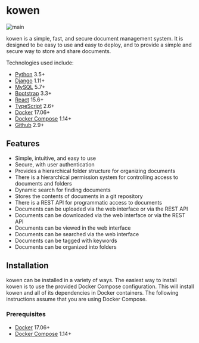# kowen

![main](https://github.com/bobikenobi12/kowen/actions/workflows/main.yml/badge.svg)

kowen is a simple, fast, and secure document management system. It is
designed to be easy to use and easy to deploy, and to provide a simple
and secure way to store and share documents.

Technologies used include:

- [Python](https://www.python.org/) 3.5+
- [Django](https://www.djangoproject.com/) 1.11+
- [MySQL](https://www.mysql.com/) 5.7+
- [Bootstrap](http://getbootstrap.com/) 3.3+
- [React](https://facebook.github.io/react/) 15.6+
- [TypeScript](https://www.typescriptlang.org/) 2.6+
- [Docker](https://www.docker.com/) 17.06+
- [Docker Compose](https://docs.docker.com/compose/) 1.14+
- [Github](https://github.com) 2.9+

## Features

- Simple, intuitive, and easy to use
- Secure, with user authentication
- Provides a hierarchical folder structure for organizing documents
- There is a hierarchical permission system for controlling access to
  documents and folders
- Dynamic search for finding documents
- Stores the contents of documents in a git repository
- There is a REST API for programmatic access to documents
- Documents can be uploaded via the web interface or via the REST API
- Documents can be downloaded via the web interface or via the REST API
- Documents can be viewed in the web interface
- Documents can be searched via the web interface
- Documents can be tagged with keywords
- Documents can be organized into folders

<!-- ## Screenshots

### Login

to be added

### Home

to be added

### Folder

to be added

### Document

to be added

### Search

to be added

### Admin

to be added -->

## Installation

kowen can be installed in a variety of ways. The easiest way to install
kowen is to use the provided Docker Compose configuration. This will
install kowen and all of its dependencies in Docker containers. The
following instructions assume that you are using Docker Compose.

### Prerequisites

- [Docker](https://www.docker.com/) 17.06+
- [Docker Compose](https://docs.docker.com/compose/) 1.14+

<!-- ### Installation

1.  Clone the kowen repository:

        git clone `https://github.com/bobikenobi12/kowen.git`

2.  Create a `docker-compose.override.yml` file in the kowen repository

        cp docker-compose.override.yml.example docker-compose.override.yml

3.  Edit the `docker-compose.override.yml` file to set the `SECRET_KEY`

4.  Start the kowen containers:

        docker-compose up -d

5.  Create the database schema:

        docker-compose exec web python manage.py migrate

6.  Create a superuser:

        docker-compose exec web python manage.py createsuperuser

7.  Open a web browser and navigate to `http://localhost:8000/`

8.  Log in with the superuser credentials

9.  Create a new user

10. Use the app as desired

## Configuration

kowen can be configured by setting environment variables. The following is
a list of environment variables that can be set: -->
